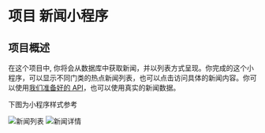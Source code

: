 # 项目 新闻小程序

## 项目概述

在这个项目中, 你将会从数据库中获取新闻，并以列表方式呈现。你完成的这个小程序，可以显示不同门类的热点新闻列表，也可以点击访问具体的新闻内容。你可以使用[我们准备好的 API](https://github.com/udacity/wmpnd-news/blob/master/news_api.md)，也可以使用真实的新闻数据。


下图为小程序样式参考

![新闻列表](https://raw.githubusercontent.com/udacity/wmpnd-news/master/%E6%96%B0%E9%97%BB%E5%88%97%E8%A1%A8.png)
![新闻详情](https://raw.githubusercontent.com/udacity/wmpnd-news/master/%E6%96%B0%E9%97%BB%E8%AF%A6%E6%83%85.png)

